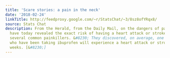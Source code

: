 ```yaml
---
title: 'Scare stories: a pain in the neck'
date: '2018-02-24'
linkTitle: http://feedproxy.google.com/~r/StatsChat/~3/8sz8ofYRqx8/
source: Stats Chat
description: From the Herald, from the Daily Mail, on the dangers of painkillers Researchers
  have today revealed the exact risk of having a heart attack or stroke from taking
  several common painkillers. &#8230; They discovered, on average, one in 330 adults
  who have been taking ibuprofen will experience a heart attack or stroke within four
  weeks. [&#8230;]
---
```

